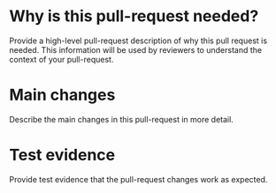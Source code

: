 # Why is this pull-request needed?

Provide a high-level pull-request description of why this pull request is needed. This information will be used
by reviewers to understand the context of your pull-request.

# Main changes

Describe the main changes in this pull-request in more detail.

# Test evidence

Provide test evidence that the pull-request changes work as expected.
